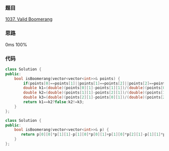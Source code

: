 ### 题目
[1037. Valid Boomerang](https://leetcode-cn.com/problems/valid-boomerang/submissions/)
### 思路
0ms 100%

### 代码
```c++
class Solution {
public:
    bool isBoomerang(vector<vector<int>>& points) {
        if(points[0]==points[1]||points[1]==points[2]||points[2]==points[0])return false;
        double k1=(double)(points[0][1]-points[1][1])/(double)(points[0][0]-points[1][0]);
        double k2=(double)(points[1][1]-points[2][1])/(double)(points[1][0]-points[2][0]);
        double k3=(double)(points[2][1]-points[0][1])/(double)(points[2][0]-points[0][0]);
        return k1==k2?false:k2!=k3;
    }
};
```

```c++
class Solution {
public:
    bool isBoomerang(vector<vector<int>>& p) {
       return p[0][0]*p[1][1]-p[1][0]*p[0][1]+p[1][0]*p[2][1]-p[1][1]*p[2][0]+p[2][0]*p[0][1]-p[2][1]*p[0][0];
    }
};
```
